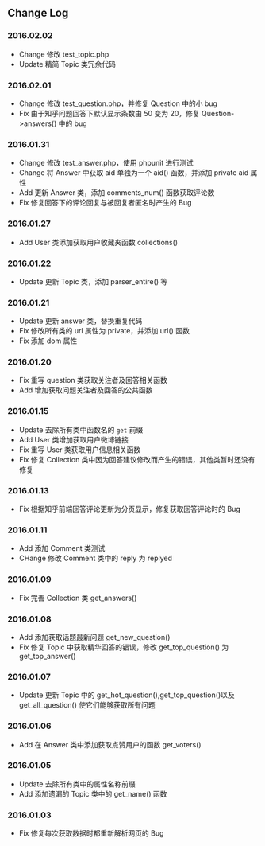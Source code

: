 ## Change Log

### 2016.02.02
- Change 修改 test_topic.php 
- Update 精简 Topic 类冗余代码

### 2016.02.01
- Change 修改 test_question.php，并修复 Question 中的小 bug
- Fix 由于知乎问题回答下默认显示条数由 50 变为 20，修复 Question->answers() 中的 bug

### 2016.01.31
- Change 修改 test_answer.php，使用 phpunit 进行测试
- Change 将 Answer 中获取 aid 单独为一个 aid() 函数，并添加 private aid 属性
- Add 更新 Answer 类，添加 comments_num() 函数获取评论数
- Fix 修复回答下的评论回复与被回复者匿名时产生的 Bug

### 2016.01.27
- Add User 类添加获取用户收藏夹函数 collections()

### 2016.01.22
- Update 更新 Topic 类，添加 parser_entire() 等

### 2016.01.21
- Update 更新 answer 类，替换重复代码
- Fix 修改所有类的 url 属性为 private，并添加 url() 函数
- Fix 添加 dom 属性

### 2016.01.20
- Fix 重写 question 类获取关注者及回答相关函数
- Add 增加获取问题关注者及回答的公共函数

### 2016.01.15
- Update 去除所有类中函数名的 `get` 前缀
- Add User 类增加获取用户微博链接
- Fix 重写 User 类获取用户信息相关函数
- Fix 修复 Collection 类中因为回答建议修改而产生的错误，其他类暂时还没有修复 

### 2016.01.13
- Fix 根据知乎前端回答评论更新为分页显示，修复获取回答评论时的 Bug

### 2016.01.11
- Add 添加 Comment 类测试
- CHange 修改 Comment 类中的 reply 为 replyed

### 2016.01.09
- Fix 完善 Collection 类 get_answers()

### 2016.01.08
- Add 添加获取话题最新问题 get_new_question()
- Fix 修复 Topic 中获取精华回答的错误，修改 get_top_question() 为 get_top_answer()

### 2016.01.07
- Update 更新 Topic 中的 get_hot_question(),get_top_question()以及 get_all_question() 使它们能够获取所有问题

### 2016.01.06
- Add 在 Answer 类中添加获取点赞用户的函数 get_voters()

### 2016.01.05
- Update 去除所有类中的属性名称前缀
- Add 添加遗漏的 Topic 类中的 get_name() 函数

### 2016.01.03
- Fix 修复每次获取数据时都重新解析网页的 Bug
